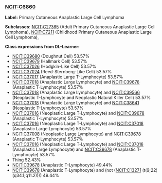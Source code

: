 
### [NCIT:C6860](http://purl.obolibrary.org/obo/NCIT_C6860)
**Label:** Primary Cutaneous Anaplastic Large Cell Lymphoma

**Subclasses:** [NCIT:C27365](http://purl.obolibrary.org/obo/NCIT_C27365) (Adult Primary Cutaneous Anaplastic Large Cell Lymphoma), [NCIT:C7211](http://purl.obolibrary.org/obo/NCIT_C7211) (Childhood Primary Cutaneous Anaplastic Large Cell Lymphoma), 

**Class expressions from DL-Learner:**

- [NCIT:C39680](http://purl.obolibrary.org/obo/NCIT_C39680) (Doughnut Cell) 53.57%
- [NCIT:C39679](http://purl.obolibrary.org/obo/NCIT_C39679) (Hallmark Cell) 53.57%
- [NCIT:C37026](http://purl.obolibrary.org/obo/NCIT_C37026) (Hodgkin-Like Cell) 53.57%
- [NCIT:C37024](http://purl.obolibrary.org/obo/NCIT_C37024) (Reed-Sternberg-Like Cell) 53.57%
- [NCIT:C37017](http://purl.obolibrary.org/obo/NCIT_C37017) (Anaplastic Large T-Lymphocyte) 53.57%
- [NCIT:C37018](http://purl.obolibrary.org/obo/NCIT_C37018) (Anaplastic Large Lymphocyte) and [NCIT:C39678](http://purl.obolibrary.org/obo/NCIT_C39678) (Anaplastic T-Lymphocyte) 53.57%
- [NCIT:C37018](http://purl.obolibrary.org/obo/NCIT_C37018) (Anaplastic Large Lymphocyte) and [NCIT:C39566](http://purl.obolibrary.org/obo/NCIT_C39566) (Neoplastic T-Lymphocyte and Neoplastic Natural Killer Cell) 53.57%
- [NCIT:C37018](http://purl.obolibrary.org/obo/NCIT_C37018) (Anaplastic Large Lymphocyte) and [NCIT:C38641](http://purl.obolibrary.org/obo/NCIT_C38641) (Neoplastic T-Lymphocyte) 53.57%
- [NCIT:C37016](http://purl.obolibrary.org/obo/NCIT_C37016) (Neoplastic Large T-Lymphocyte) and [NCIT:C39678](http://purl.obolibrary.org/obo/NCIT_C39678) (Anaplastic T-Lymphocyte) 53.57%
- [NCIT:C37016](http://purl.obolibrary.org/obo/NCIT_C37016) (Neoplastic Large T-Lymphocyte) and [NCIT:C37018](http://purl.obolibrary.org/obo/NCIT_C37018) (Anaplastic Large Lymphocyte) 53.57%
- [NCIT:C37008](http://purl.obolibrary.org/obo/NCIT_C37008) (Neoplastic Large Lymphocyte) and [NCIT:C39678](http://purl.obolibrary.org/obo/NCIT_C39678) (Anaplastic T-Lymphocyte) 53.57%
- [NCIT:C37016](http://purl.obolibrary.org/obo/NCIT_C37016) (Neoplastic Large T-Lymphocyte) and [NCIT:C37018](http://purl.obolibrary.org/obo/NCIT_C37018) (Anaplastic Large Lymphocyte) and [NCIT:C39678](http://purl.obolibrary.org/obo/NCIT_C39678) (Anaplastic T-Lymphocyte) 53.57%
- Thing 52.43%
- [NCIT:C39678](http://purl.obolibrary.org/obo/NCIT_C39678) (Anaplastic T-Lymphocyte) 49.44%
- [NCIT:C39678](http://purl.obolibrary.org/obo/NCIT_C39678) (Anaplastic T-Lymphocyte) and (not ([NCIT:C13271](http://purl.obolibrary.org/obo/NCIT_C13271) (t(9;22)(q34.1;q11.2)))) 49.44%


